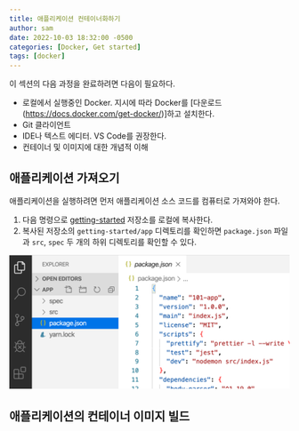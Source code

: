 ```yaml
---
title: 애플리케이션 컨테이너화하기
author: sam
date: 2022-10-03 18:32:00 -0500
categories: [Docker, Get started]
tags: [docker]
---
```


이 섹션의 다음 과정을 완료하려면 다음이 필요하다.

- 로컬에서 실행중인 Docker. 지시에 따라 Docker를 [다운로드(https://docs.docker.com/get-docker/)]하고 설치한다.
- Git 클라이언트
- IDE나 텍스트 에디터. VS Code를 권장한다.
- 컨테이너 및 이미지에 대한 개념적 이해

## 애플리케이션 가져오기

애플리케이션을 실행하려면 먼저 애플리케이션 소스 코드를 컴퓨터로 가져와야 한다.

1. 다음 명령으로 [getting-started](https://github.com/docker/getting-started/tree/master) 저장소를 로컬에 복사한다.
2. 복사된 저장소의 `getting-started/app` 디렉토리를 확인하면 `package.json` 파일과 `src`, `spec` 두 개의 하위 디렉토리를 확인할 수 있다.

![ide-screenshot.png](/assets/img/docker/ide-screenshot.png)

## 애플리케이션의 컨테이너 이미지 빌드
